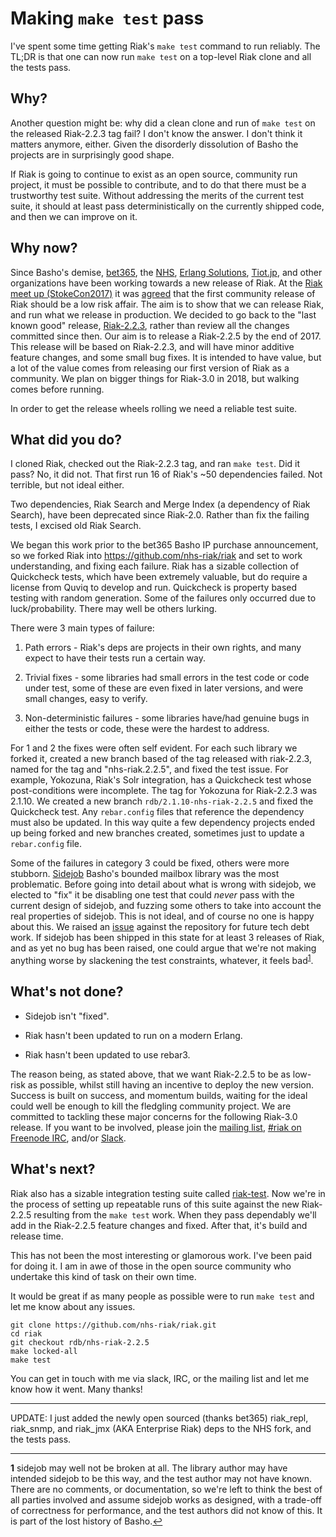 # Making `make test` pass

I've spent some time getting Riak's `make test` command to
run reliably. The TL;DR is that one can now run `make test` on a top-level Riak clone
and all the tests pass.

## Why?

Another question might be: why did a clean clone and run of `make
test` on the released Riak-2.2.3 tag fail? I don't know the answer. I
don't think it matters anymore, either. Given the disorderly
dissolution of Basho the projects are in surprisingly good shape.

If Riak is going to continue to exist as an open source, community run
project, it must be possible to contribute, and to do that there must be
a trustworthy test suite. Without addressing the merits of the current
test suite, it should at least pass deterministically on the currently
shipped code, and then we can improve on it.

## Why now?

Since Basho's demise, [bet365](https://twitter.com/bet365Tech), the
[NHS](https://twitter.com/nhsdigital),
[Erlang Solutions](https://www.erlang-solutions.com/products/riak.html),
[Tiot.jp](https://www.tiot.jp/en/solutions/riak/), and other
organizations have been working towards a new release of Riak. At the
[Riak meet up (StokeCon2017)](https://www.meetup.com/RIAK-Development-Roadmap-Workshop/events/243302656/)
it was [agreed](http://bet365techblog.com/riak-workshop-summary) that
the first community release of Riak should be a low risk affair. The
aim is to show that we can release Riak, and run what we release in
production. We decided to go back to the "last known good" release,
[Riak-2.2.3](http://docs.basho.com/riak/kv/2.2.3/release-notes/),
rather than review all the changes committed since then. Our aim is to
release a Riak-2.2.5 by the end of 2017. This release will be based on
Riak-2.2.3, and will have minor additive feature changes, and some
small bug fixes. It is intended to have value, but a lot of the value
comes from releasing our first version of Riak as a community. We plan
on bigger things for Riak-3.0 in 2018, but walking comes before
running.

In order to get the release wheels rolling we need a reliable test
suite.

## What did you do?

I cloned Riak, checked out the Riak-2.2.3 tag, and ran `make
test`. Did it pass? No, it did not. That first run 16 of Riak's ~50
dependencies failed. Not terrible, but not ideal either.

Two dependencies, Riak Search and Merge Index (a dependency of Riak
Search), have been deprecated since Riak-2.0. Rather than fix the
failing tests, I excised old Riak Search.

We began this work prior to the bet365 Basho IP purchase announcement,
so we forked Riak into <https://github.com/nhs-riak/riak> and set to work
understanding, and fixing each failure. Riak has a sizable collection
of Quickcheck tests, which have been extremely valuable, but do
require a license from Quviq to develop and run. Quickcheck is
property based testing with random generation. Some of the failures
only occurred due to luck/probability. There may well be others
lurking.

There were 3 main types of failure:

1. Path errors - Riak's deps are projects in their own rights, and
   many expect to have their tests run a certain way.

2. Trivial fixes - some libraries had small errors in the test code or
   code under test, some of these are even fixed in later versions,
   and were small changes, easy to verify.

3. Non-deterministic failures - some libraries have/had genuine bugs
   in either the tests or code, these were the hardest to address.

For 1 and 2 the fixes were often self evident. For each such library
we forked it, created a new branch based of the tag released with
riak-2.2.3, named for the tag and "nhs-riak.2.2.5", and fixed the test
issue. For example, Yokozuna, Riak's Solr integration, has a
Quickcheck test whose post-conditions were incomplete. The tag for
Yokozuna for Riak-2.2.3 was 2.1.10. We created a new branch
`rdb/2.1.10-nhs-riak-2.2.5` and fixed the Quickcheck test. Any
`rebar.config` files that reference the dependency must also be
updated. In this way quite a few dependency projects ended up being
forked and new branches created, sometimes just to update a
`rebar.config` file.

Some of the failures in category 3 could be fixed, others were more
stubborn. [Sidejob](https://github.com/basho/sidejob) Basho's bounded
mailbox library was the most problematic. Before going into detail
about what is wrong with sidejob, we elected to "fix" it be disabling
one test that could _never_ pass with the current design of sidejob,
and fuzzing some others to take into account the real properties of
sidejob. This is not ideal, and of course no one is happy about
this. We raised an [issue](https://github.com/basho/sidejob/issues/17)
against the repository for future tech debt work. If sidejob has been
shipped in this state for at least 3 releases of Riak, and as yet no
bug has been raised, one could argue that we're not making anything
worse by slackening the test constraints, whatever, it feels bad<sup id="a1">[1](#f1)</sup>.

## What's not done?

- Sidejob isn't "fixed".

- Riak hasn't been updated to run on a modern Erlang.

- Riak hasn't been updated to use rebar3.

The reason being, as stated above, that we want Riak-2.2.5 to be as
low-risk as possible, whilst still having an incentive to deploy the
new version. Success is built on success, and momentum builds, waiting
for the ideal could well be enough to kill the fledgling community
project. We are committed to tackling these major concerns for the
following Riak-3.0 release. If you want to be involved, please join
the
[mailing list](http://lists.basho.com/mailman/listinfo/riak-users_lists.basho.com),
[#riak on Freenode IRC](http://irc.lc/freenode/riak), and/or
[Slack](https://postriak.slack.com/).

## What's next?

Riak also has a sizable integration testing suite called
[riak-test](https://github.com/basho/riak_test). Now we're in the
process of setting up repeatable runs of this suite against the new
Riak-2.2.5 resulting from the `make test` work. When they pass
dependably we'll add in the Riak-2.2.5 feature changes and
fixed. After that, it's build and release time.

This has not been the most interesting or glamorous work. I've been
paid for doing it. I am in awe of those in the open source community
who undertake this kind of task on their own time.

It would be great if as many people as possible were to run `make
test` and let me know about any issues.

    git clone https://github.com/nhs-riak/riak.git
    cd riak
    git checkout rdb/nhs-riak-2.2.5
    make locked-all
    make test

You can get in touch with me via slack, IRC, or the mailing list and
let me know how it went. Many thanks!

------

UPDATE: I just added the newly open sourced (thanks bet365) riak_repl, riak_snmp, and riak_jmx (AKA Enterprise Riak) deps to the NHS fork, and the tests pass.

------


<b id="f1">1</b> sidejob may well not be broken at all. The library
author may have intended sidejob to be this way, and the test author
may not have known. There are no comments, or documentation, so we're
left to think the best of all parties involved and assume sidejob
works as designed, with a trade-off of correctness for performance,
and the test authors did not know of this. It is part of the lost
history of Basho.[↩](#a1)
